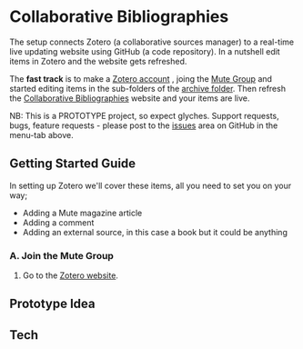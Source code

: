 # Collaborative Bibliographies
The setup connects Zotero (a collaborative sources manager) to a real-time live updating website using GitHub (a code repository). In a nutshell edit items in Zotero and the website gets refreshed.

The **fast track** is to make a [Zotero account](https://www.zotero.org/user/register/)
, joing the [Mute Group](https://www.zotero.org/groups/mute) and started editing items in the sub-folders of the [archive folder](https://www.zotero.org/groups/mute/items/collectionKey/93KX44QJ). Then refresh the [Collaborative Bibliographies](https://mute-publishing.github.io/archive/) website and your items are live.

NB: This is a PROTOTYPE project, so expect glyches. Support requests, bugs, feature requests - please post to the [issues](https://github.com/Mute-Publishing/archive/issues) area on GitHub in the menu-tab above.
## Getting Started Guide
In setting up Zotero we'll cover these items, all you need to set you on your way;
+ Adding a Mute magazine article
+ Adding a comment
+ Adding an external source, in this case a book but it could be anything

### A. Join the Mute Group
1. Go to the  [Zotero website](https://www.zotero.org/).


## Prototype Idea
## Tech



